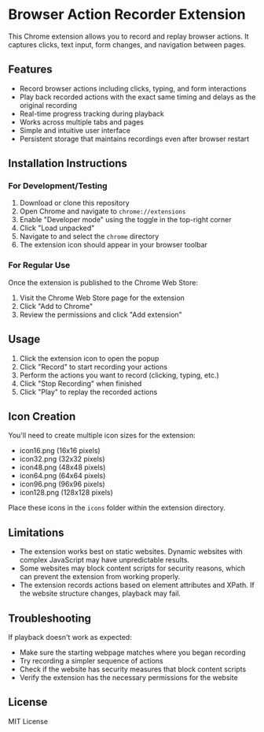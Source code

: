 # Browser Action Recorder Extension

This Chrome extension allows you to record and replay browser actions. It captures clicks, text input, form changes, and navigation between pages.

## Features

- Record browser actions including clicks, typing, and form interactions
- Play back recorded actions with the exact same timing and delays as the original recording
- Real-time progress tracking during playback
- Works across multiple tabs and pages
- Simple and intuitive user interface
- Persistent storage that maintains recordings even after browser restart

## Installation Instructions

### For Development/Testing
1. Download or clone this repository
2. Open Chrome and navigate to `chrome://extensions`
3. Enable "Developer mode" using the toggle in the top-right corner
4. Click "Load unpacked"
5. Navigate to and select the `chrome` directory
6. The extension icon should appear in your browser toolbar

### For Regular Use
Once the extension is published to the Chrome Web Store:
1. Visit the Chrome Web Store page for the extension
2. Click "Add to Chrome"
3. Review the permissions and click "Add extension"

## Usage

1. Click the extension icon to open the popup
2. Click "Record" to start recording your actions
3. Perform the actions you want to record (clicking, typing, etc.)
4. Click "Stop Recording" when finished
5. Click "Play" to replay the recorded actions

## Icon Creation

You'll need to create multiple icon sizes for the extension:
- icon16.png (16x16 pixels)
- icon32.png (32x32 pixels)
- icon48.png (48x48 pixels)
- icon64.png (64x64 pixels)
- icon96.png (96x96 pixels)
- icon128.png (128x128 pixels)

Place these icons in the `icons` folder within the extension directory.

## Limitations

- The extension works best on static websites. Dynamic websites with complex JavaScript may have unpredictable results.
- Some websites may block content scripts for security reasons, which can prevent the extension from working properly.
- The extension records actions based on element attributes and XPath. If the website structure changes, playback may fail.

## Troubleshooting

If playback doesn't work as expected:
- Make sure the starting webpage matches where you began recording
- Try recording a simpler sequence of actions
- Check if the website has security measures that block content scripts
- Verify the extension has the necessary permissions for the website

## License

MIT License